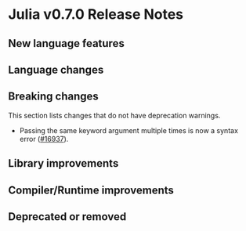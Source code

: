 Julia v0.7.0 Release Notes
==========================

New language features
---------------------

Language changes
----------------

Breaking changes
----------------

This section lists changes that do not have deprecation warnings.

  * Passing the same keyword argument multiple times is now a syntax error ([#16937]).

Library improvements
--------------------

Compiler/Runtime improvements
-----------------------------

Deprecated or removed
---------------------

<!--- generated by NEWS-update.jl: -->
[#16937]: https://github.com/JuliaLang/julia/issues/16937
